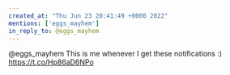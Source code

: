 ```yaml
---
created_at: "Thu Jun 23 20:41:49 +0000 2022"
mentions: ['eggs_mayhem']
in_reply_to: @eggs_mayhem
---
```


@eggs_mayhem This is me whenever I get these notifications :) https://t.co/Hp86aD6NPo